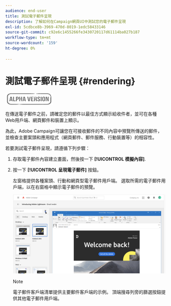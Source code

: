 ```yaml
---
audience: end-user
title: 測試電子郵件呈現
description: 了解如何在Campaign網頁UI中測試您的電子郵件呈現
exl-id: 5cdbce8b-3969-470d-8019-1edc58433146
source-git-commit: c92e6c1455266fe3430720117d61114ba027b187
workflow-type: tm+mt
source-wordcount: '159'
ht-degree: 0%

---
```


# 測試電子郵件呈現 {#rendering}

![](../assets/do-not-localize/badge.png)

在傳送電子郵件之前，請確定您的郵件以最佳方式顯示給收件者，並可在各種Web用戶端、網頁郵件和裝置上顯示。

為此，Adobe Campaign可讓您在可接收郵件的不同內容中預覽所傳送的郵件，並檢查主要案頭和應用程式（網頁郵件、郵件服務、行動裝置等）的相容性。

若要測試電子郵件呈現，請遵循下列步驟：

1. 存取電子郵件內容建立畫面，然後按一下 **[!UICONTROL 模擬內容]**.

1. 按一下 **[!UICONTROL 呈現電子郵件]** 按鈕。

   左窗格提供各種案頭、行動和網頁型電子郵件用戶端。 選取所需的電子郵件用戶端，以在右窗格中顯示電子郵件的預覽。

   ![](assets/render-context.png)

   >[!NOTE]
   >
   >電子郵件客戶端清單提供主要郵件客戶端的示例。 頂端搜尋列旁的篩選按鈕提供其他電子郵件用戶端。
